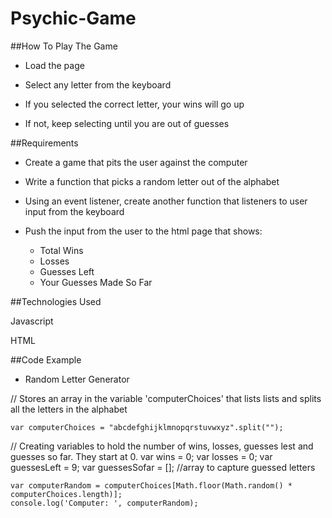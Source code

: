 # Psychic-Game

##How To Play The Game

- Load the page

- Select any letter from the keyboard

- If you selected the correct letter, your wins will go up 

- If not, keep selecting until you are out of guesses

##Requirements

- Create a game that pits the user against the computer 

- Write a function that picks a random letter out of the alphabet

- Using an event listener, create another function that listeners to user input from the keyboard

- Push the input from the user to the html page that shows:
	- Total Wins
	- Losses
	- Guesses Left
	- Your Guesses Made So Far

##Technologies Used

Javascript

HTML


##Code Example

- Random Letter Generator

// Stores an array in the variable 'computerChoices' that lists lists and splits all the letters in the alphabet
 
	var computerChoices = "abcdefghijklmnopqrstuvwxyz".split(""); 

//  Creating variables to hold the number of wins, losses, guesses lest and guesses so far. They start at 0.
	var wins = 0;
	var losses = 0;
	var guessesLeft = 9;
	var guessesSofar = []; //array to capture guessed letters

	var computerRandom = computerChoices[Math.floor(Math.random() * computerChoices.length)];
    console.log('Computer: ', computerRandom);	


